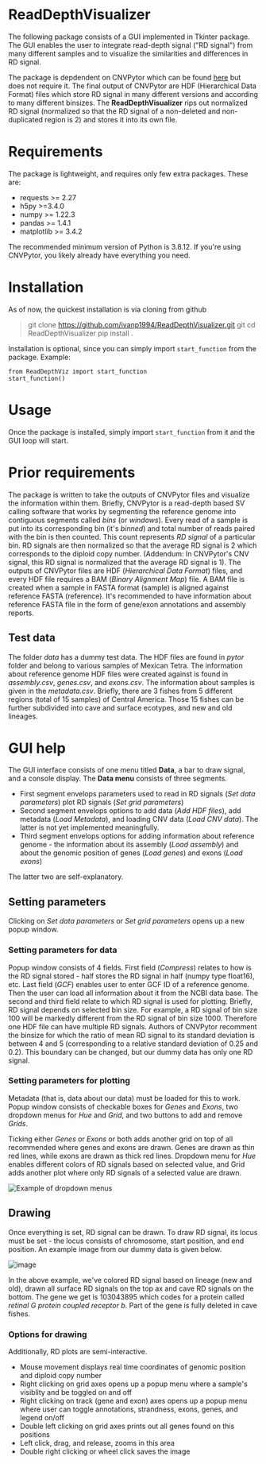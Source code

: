 # ReadDepthVisualizer
The following package consists of a GUI implemented in Tkinter package.
The GUI enables the user to integrate read-depth signal ("RD signal") from many different samples and to visualize the similarities and 
differences in RD signal.

The package is depdendent on CNVPytor which can be found [here](https://github.com/abyzovlab/CNVpytor.git) but does not require it.
The final output of CNVPytor are HDF (Hierarchical Data Format) files which store RD signal in many different versions and according to many different binsizes.
The **ReadDepthVisualizer** rips out normalized RD signal (normalized so that the RD signal of a non-deleted and non-duplicated region is 2) and stores it into 
its own file. 

# Requirements
The package is lightweight, and requires only few extra packages. These are:
* requests >= 2.27
* h5py >=3.4.0
* numpy >= 1.22.3
* pandas >= 1.4.1
* matplotlib >= 3.4.2


The recommended minimum version of Python is 3.8.12.
If you're using CNVPytor, you likely already have everything you need.

# Installation
As of now, the quickest installation is via cloning from github
> git clone https://github.com/ivanp1994/ReadDepthVisualizer.git
> git cd ReadDepthVisualizer
> pip install .

Installation is optional, since you can simply import `start_function` from the package.
Example:
```
from ReadDepthViz import start_function
start_function()
```
# Usage
Once the package is installed, simply import `start_function` from it and the GUI loop will start.

# Prior requirements
The package is written to take the outputs of CNVPytor files and visualize the information within them. Briefly, CNVPytor is a read-depth based SV calling software
that works by segmenting the reference genome into contiguous segments called *bins* (or *windows*). Every read of a sample is put into its corresponding bin (it's *binned*)
and total number of reads paired with the bin is then counted. This count represents *RD signal* of a particular bin. RD signals are then normalized so that the 
average RD signal is 2 which corresponds to the diploid copy number. (Addendum: In CNVPytor's CNV signal, this RD signal is normalized that the average RD signal is 1).
The outputs of CNVPytor files are HDF (*Hierarchical Data Format*) files, and every HDF file requires a BAM (*Binary Alignment Map*) file. A BAM file is created when a
sample in FASTA format (sample) is aligned against reference FASTA (reference). It's recommended to have information about reference FASTA file in the form
of gene/exon annotations and assembly reports.

## Test data
The folder *data* has a dummy test data. The HDF files are found in *pytor* folder and belong to various samples of Mexican Tetra. The information about reference genome 
HDF files were created against is found in *assembly.csv*, *genes.csv*, and *exons.csv*. The information about samples is given in the *metadata.csv*.
Briefly, there are 3 fishes from 5 different regions (total of 15 samples) of Central America. Those 15 fishes can be further subdivided into cave and surface ecotypes, and new and old lineages.


# GUI help
The GUI interface consists of one menu titled **Data**, a bar to draw signal, and a console display. The **Data menu** consists of three segments.

* First segment envelops parameters used to read in RD signals (*Set data parameters*) plot RD signals (*Set grid parameters*)
* Second segment envelops options to add data (*Add HDF files*), add metadata (*Load Metadata*), and loading CNV data (*Load CNV data*). The latter is not yet implemented meaningfully.  
* Third segment envelops options for adding information about reference genome - the information about its assembly (*Load assembly*) and about the genomic position of genes (*Load genes*) and exons (*Load exons*)

The latter two are self-explanatory.

## Setting parameters
Clicking on *Set data parameters* or *Set grid parameters* opens up a new popup window.

### Setting parameters for data 
Popup window consists of 4 fields. First field (*Compress*) relates to how is the RD signal stored - half stores the RD signal in half (numpy type float16), etc.
Last field (*GCF*) enables user to enter GCF ID of a reference genome. Then the user can load all information about it from the NCBI data base.
The second and third field relate to which RD signal is used for plotting. Briefly, RD signal depends on selected bin size. For example, a RD signal of bin size 100 will be markedly different from the RD signal
of bin size 1000. Therefore one HDF file can have multiple RD signals. Authors of CNVPytor recomment the binsize for which the ratio of mean RD signal to its standard deviation is between 4 and 5 (corresponding to a relative standard deviation of 0.25 and 0.2). This boundary can be changed, but our dummy data has only one RD signal. 

### Setting parameters for plotting
Metadata (that is, data about our data) must be loaded for this to work. 
Popup window consists of checkable boxes for *Genes* and *Exons*, two dropdown menus for *Hue* and *Grid*, and two buttons to add and remove *Grids*.

Ticking either *Genes* or *Exons* or both adds another grid on top of all recommended where genes and exons are drawn. Genes are drawn as thin red lines, while exons are drawn as thick red lines.
Dropdown menu for *Hue* enables different colors of RD signals based on selected value, and Grid adds another plot where only RD signals of a selected value are drawn.

![Example of dropdown menus](https://github.com/ivanp1994/ReadDepthVisualizer/assets/84333373/c8cfcf26-9b3a-4979-923e-1825da4cb816)

## Drawing 
Once everything is set, RD signal can be drawn. To draw RD signal, its locus must be set - the locus consists of chromosome, start position, and end position.
An example image from our dummy data is given below.

![image](https://github.com/ivanp1994/ReadDepthVisualizer/assets/84333373/e691afc7-f646-45d3-951f-b4f0ced6ff42)

In the above example, we've colored RD signal based on lineage (new and old), drawn all surface RD signals on the top ax and cave RD signals on the bottom.
The gene we get is 103043895 which codes for a protein called *retinal G protein coupled receptor b*. Part of the gene is fully deleted in cave fishes.

### Options for drawing

Additionally, RD plots are semi-interactive. 
* Mouse movement displays real time coordinates of genomic position and diploid copy number
* Right clicking on grid axes opens up a popup menu where a sample's visiblity and be toggled on and off
* Right clicking on track (gene and exon) axes opens up a popup menu where user can toggle annotations, strandness, exons, genes, and legend on/off
* Double left clicking on grid axes prints out all genes found on this positions
* Left click, drag, and release, zooms in this area
* Double right clicking or wheel click saves the image


